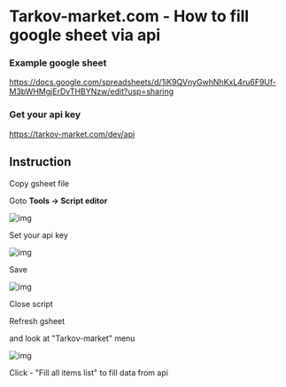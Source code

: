 # Tarkov-market.com - How to fill google sheet via api

### Example google sheet
https://docs.google.com/spreadsheets/d/1iK9QVnyGwhNhKxL4ru6F9Uf-M3bWHMgjErDvTHBYNzw/edit?usp=sharing


### Get your api key
https://tarkov-market.com/dev/api


## Instruction

Copy gsheet file

Goto **Tools -> Script editor**

![img](https://cdn.discordapp.com/attachments/687333899881283638/687335319904845825/unknown.png)

Set your api key

![img](https://cdn.discordapp.com/attachments/687333899881283638/687335444282736821/unknown.png)

Save

![img](https://cdn.discordapp.com/attachments/687333899881283638/687335526793085018/unknown.png)

Close script

Refresh gsheet

and look at "Tarkov-market" menu

![img](https://cdn.discordapp.com/attachments/687333899881283638/687335805521494070/unknown.png)

Click - "Fill all items list" to fill data from api
